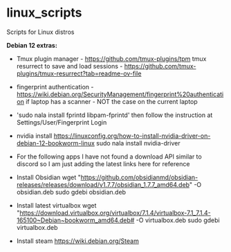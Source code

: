 # linux_scripts
Scripts for Linux distros

**Debian 12 extras:**

- Tmux plugin manager - https://github.com/tmux-plugins/tpm
tmux resurrect to save and load sessions - https://github.com/tmux-plugins/tmux-resurrect?tab=readme-ov-file


- fingerprint authentication - https://wiki.debian.org/SecurityManagement/fingerprint%20authentication 
if laptop has a scanner - NOT the case on the current laptop

- 'sudo nala install fprintd libpam-fprintd'
then follow the instruction at Settings/User/Fingerprint Login

- nvidia install https://linuxconfig.org/how-to-install-nvidia-driver-on-debian-12-bookworm-linux
sudo nala install nvidia-driver

- For the following apps I have not found a download API similar to discord
so I am just adding the latest links here for reference

- Install Obsidian 
wget "https://github.com/obsidianmd/obsidian-releases/releases/download/v1.7.7/obsidian_1.7.7_amd64.deb" -O obsidian.deb 
sudo gdebi obsidian.deb

- Install latest virtualbox
wget "https://download.virtualbox.org/virtualbox/7.1.4/virtualbox-7.1_7.1.4-165100~Debian~bookworm_amd64.deb# -O 
virtualbox.deb
sudo gdebi virtualbox.deb

- Install steam
https://wiki.debian.org/Steam
